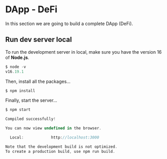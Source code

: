 # DApp - DeFi

In this section we are going to build a complete DApp (DeFi).

## Run dev server local

To run the development server in local, make sure you have the version 16 of **Node.js**.

```js
$ node -v
v16.19.1
```

Then, install all the packages...

```js
$ npm install
```

Finally, start the server...

```js
$ npm start

Compiled successfully!

You can now view undefined in the browser.

  Local:            http://localhost:3000

Note that the development build is not optimized.
To create a production build, use npm run build.
```